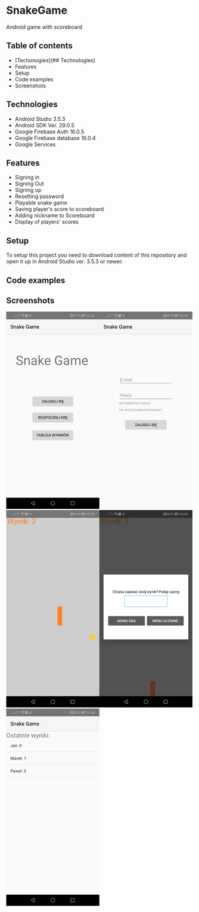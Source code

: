# SnakeGame
Android game with scoreboard

## Table of contents

* [Techonogies](## Technologies)
* Features
* Setup
* Code examples
* Screenshots


## Technologies

* Android Studio 3.5.3
* Android SDK Ver. 29.0.5
* Google Firebase Auth 16.0.5
* Google Firebase database 16.0.4
* Google Services

## Features

* Signing in
* Signing Out
* Signing up
* Resetting password
* Playable snake game 
* Saving player's score to scoreboard
* Adding nickname to Scoreboard
* Display of players' scores

## Setup
To setup this project you need to download content of this repository and open it up in Android Studio ver. 3.5.3 or newer.

## Code examples

## Screenshots
<img src ="/Screenshots/MenuSignedOut.jpg" width="250px"><img src ="/Screenshots/SignIn.jpg" width="250px">
<img src ="/Screenshots/Game.jpg" width="250px"><img src ="/Screenshots/NewGameAlert.jpg" width="250px">
<img src ="/Screenshots/Scoreboard.jpg" width="250px">

